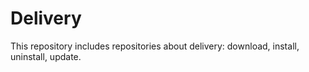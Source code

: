 Delivery
========

This repository includes repositories about delivery: download, install, uninstall, update.
